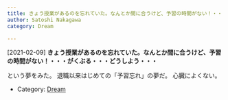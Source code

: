 ```yaml
---
title: きょう授業があるのを忘れていた。なんとか間に合うけど、予習の時間がない！・・・がくぶる・・・どうしよう・・・
author: Satoshi Nakagawa
category: Dream

---
```


[2021-02-09] **きょう授業があるのを忘れていた。なんとか間に合うけど、予習の時間がない！・・・がくぶる・・・どうしよう・・・** 

 という夢をみた。
退職以来はじめての「予習忘れ」の夢だ。
心臓によくない。

- Category: [Dream](https://merapano.github.io/categories.html#Dream)

